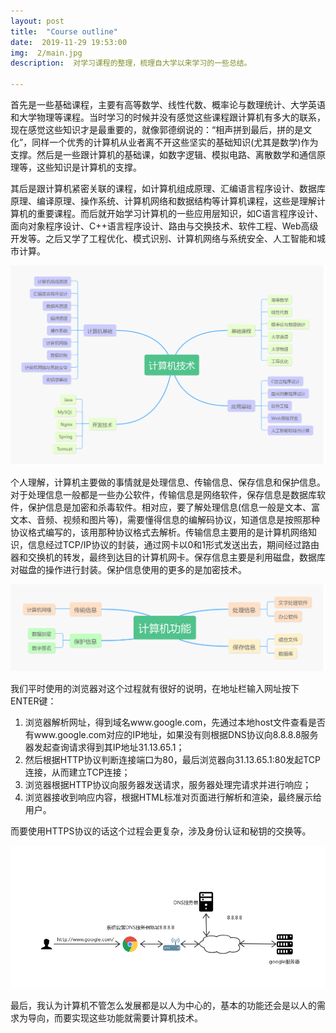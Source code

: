 ```yaml
---
layout: post
title:  "Course outline"
date:  2019-11-29 19:53:00
img:  2/main.jpg
description:  对学习课程的整理，梳理自大学以来学习的一些总结。

---
```


​	   首先是一些基础课程，主要有高等数学、线性代数、概率论与数理统计、大学英语和大学物理等课程。当时学习的时候并没有感觉这些课程跟计算机有多大的联系，现在感觉这些知识才是最重要的，就像郭德纲说的：“相声拼到最后，拼的是文化”，同样一个优秀的计算机从业者离不开这些坚实的基础知识(尤其是数学)作为支撑。然后是一些跟计算机的基础课，如数字逻辑、模拟电路、离散数学和通信原理等，这些知识是计算机的支撑。

​	    其后是跟计算机紧密关联的课程，如计算机组成原理、汇编语言程序设计、数据库原理、编译原理、操作系统、计算机网络和数据结构等计算机课程，这些是理解计算机的重要课程。而后就开始学习计算机的一些应用层知识，如C语言程序设计、面向对象程序设计、C++语言程序设计、路由与交换技术、软件工程、Web高级开发等。之后又学了工程优化、模式识别、计算机网络与系统安全、人工智能和城市计算。

![](../assets/img/2/outline.png)

​	   个人理解，计算机主要做的事情就是处理信息、传输信息、保存信息和保护信息。对于处理信息一般都是一些办公软件，传输信息是网络软件，保存信息是数据库软件，保护信息是加密和杀毒软件。相对应，要了解处理信息(信息一般是文本、富文本、音频、视频和图片等)，需要懂得信息的编解码协议，知道信息是按照那种协议格式编写的，该用那种协议格式去解析。传输信息主要用的是计算机网络知识，信息经过TCP/IP协议的封装，通过网卡以0和1形式发送出去，期间经过路由器和交换机的转发，最终到达目的计算机网卡。保存信息主要是利用磁盘，数据库对磁盘的操作进行封装。保护信息使用的更多的是加密技术。

![](../assets/img/2/function.png)

​		我们平时使用的浏览器对这个过程就有很好的说明，在地址栏输入网址按下ENTER键：

1. 浏览器解析网址，得到域名www.google.com，先通过本地host文件查看是否有www.google.com对应的IP地址，如果没有则根据DNS协议向8.8.8.8服务器发起查询请求得到其IP地址31.13.65.1；
2. 然后根据HTTP协议判断连接端口为80，最后浏览器向31.13.65.1:80发起TCP连接，从而建立TCP连接；
3. 浏览器根据HTTP协议向服务器发送请求，服务器处理完请求并进行响应；
4. 浏览器接收到响应内容，根据HTML标准对页面进行解析和渲染，最终展示给用户。

而要使用HTTPS协议的话这个过程会更复杂，涉及身份认证和秘钥的交换等。

![](../assets/img/2/browser.png)

​		最后，我认为计算机不管怎么发展都是以人为中心的，基本的功能还会是以人的需求为导向，而要实现这些功能就需要计算机技术。